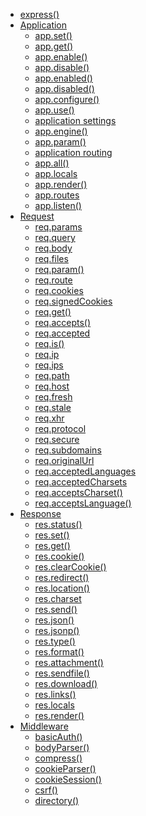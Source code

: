 <ul id="menu">
    <li><a href="#express">express()</a></li>
    <li id="app-api"> <a href="#application">Application</a>
        <ul id="app-menu">
            <li><a href="#app.set">app.set()</a>
            </li>
            <li><a href="#app.get">app.get()</a>
            </li>
            <li><a href="#app.enable">app.enable()</a>
            </li>
            <li><a href="#app.disable">app.disable()</a>
            </li>
            <li><a href="#app.enabled">app.enabled()</a>
            </li>
            <li><a href="#app.disabled">app.disabled()</a>
            </li>
            <li><a href="#app.configure">app.configure()</a>
            </li>
            <li><a href="#app.use">app.use()</a>
            </li>
            <li><a href="#app-settings">application settings</a>
            </li>
            <li><a href="#app.engine">app.engine()</a>
            </li>
            <li><a href="#app.param">app.param()</a>
            </li>
            <li><a href="#app.VERB">application routing</a>
            </li>
            <li><a href="#app.all">app.all()</a>
            </li>
            <li><a href="#app.locals">app.locals</a>
            </li>
            <li><a href="#app.render">app.render()</a>
            </li>
            <li><a href="#app.routes">app.routes</a>
            </li>
            <li><a href="#app.listen">app.listen()</a>
            </li>
        </ul>
    </li>
    <li id="req-api"> <a href="#request">Request</a>
        <ul id="req-menu">
            <li><a href="#req.params">req.params</a>
            </li>
            <li><a href="#req.query">req.query</a>
            </li>
            <li><a href="#req.body">req.body</a>
            </li>
            <li><a href="#req.files">req.files</a>
            </li>
            <li><a href="#req.param">req.param()</a>
            </li>
            <li><a href="#req.route">req.route</a>
            </li>
            <li><a href="#req.cookies">req.cookies</a>
            </li>
            <li><a href="#req.signedCookies">req.signedCookies</a>
            </li>
            <li><a href="#req.get">req.get()</a>
            </li>
            <li><a href="#req.accepts">req.accepts()</a>
            </li>
            <li><a href="#req.accepted">req.accepted</a>
            </li>
            <li><a href="#req.is">req.is()</a>
            </li>
            <li><a href="#req.ip">req.ip</a>
            </li>
            <li><a href="#req.ips">req.ips</a>
            </li>
            <li><a href="#req.path">req.path</a>
            </li>
            <li><a href="#req.host">req.host</a>
            </li>
            <li><a href="#req.fresh">req.fresh</a>
            </li>
            <li><a href="#req.stale">req.stale</a>
            </li>
            <li><a href="#req.xhr">req.xhr</a>
            </li>
            <li><a href="#req.protocol">req.protocol</a>
            </li>
            <li><a href="#req.secure">req.secure</a>
            </li>
            <li><a href="#req.subdomains">req.subdomains</a>
            </li>
            <li><a href="#req.originalUrl">req.originalUrl</a>
            </li>
            <li><a href="#req.acceptedLanguages">req.acceptedLanguages</a>
            </li>
            <li><a href="#req.acceptedCharsets">req.acceptedCharsets</a>
            </li>
            <li><a href="#req.acceptsCharset">req.acceptsCharset()</a>
            </li>
            <li><a href="#req.acceptsLanguage">req.acceptsLanguage()</a>
            </li>
        </ul>
    </li>
    <li id="res-api"> <a href="#response">Response</a>
        <ul id="res-menu">
            <li><a href="#res.status">res.status()</a>
            </li>
            <li><a href="#res.set">res.set()</a>
            </li>
            <li><a href="#res.get">res.get()</a>
            </li>
            <li><a href="#res.cookie">res.cookie()</a>
            </li>
            <li><a href="#res.clearCookie">res.clearCookie()</a>
            </li>
            <li><a href="#res.redirect">res.redirect()</a>
            </li>
            <li><a href="#res.location">res.location()</a>
            </li>
            <li><a href="#res.charset">res.charset</a>
            </li>
            <li><a href="#res.send">res.send()</a>
            </li>
            <li><a href="#res.json">res.json()</a>
            </li>
            <li><a href="#res.jsonp">res.jsonp()</a>
            </li>
            <li><a href="#res.type">res.type()</a>
            </li>
            <li><a href="#res.format">res.format()</a>
            </li>
            <li><a href="#res.attachment">res.attachment()</a>
            </li>
            <li><a href="#res.sendfile">res.sendfile()</a>
            </li>
            <li><a href="#res.download">res.download()</a>
            </li>
            <li><a href="#res.links">res.links()</a>
            </li>
            <li><a href="#res.locals">res.locals</a>
            </li>
            <li><a href="#res.render">res.render()</a>
            </li>
        </ul>
    </li>
    <li id="middleware-api"><a href="#middleware">Middleware</a>
        <ul id="middleware-menu">
            <li><a href="#basicAuth">basicAuth()</a>
            </li>
            <li><a href="#bodyParser">bodyParser()</a>
            </li>
            <li><a href="#compress">compress()</a>
            </li>
            <li><a href="#cookieParser">cookieParser()</a>
            </li>
            <li><a href="#cookieSession">cookieSession()</a>
            </li>
            <li><a href="#csrf">csrf()</a>
            </li>
            <li><a href="#directory">directory()</a>
            </li>
        </ul>
    </li>
</ul>
